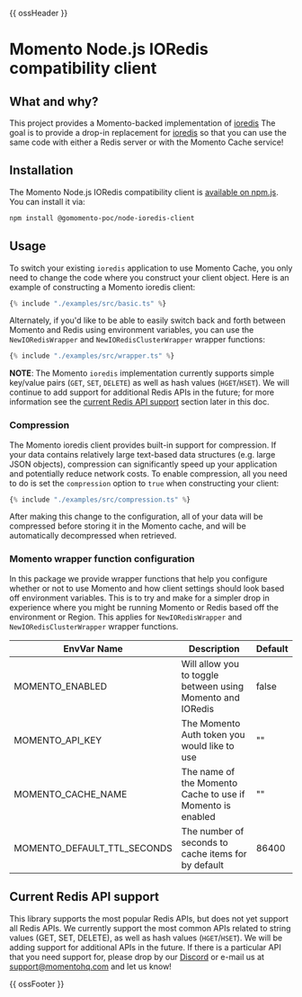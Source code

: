{{ ossHeader }}

# Momento Node.js IORedis compatibility client

## What and why?

This project provides a Momento-backed implementation of [ioredis](https://github.com/luin/ioredis)
The goal is to provide a drop-in replacement for [ioredis](https://github.com/luin/ioredis) so that you can
use the same code with either a Redis server or with the Momento Cache service!

## Installation

The Momento Node.js IORedis compatibility client is [available on npm.js](https://www.npmjs.com/package/@gomomento-poc/node-ioredis-client). You can install it via:

```bash
npm install @gomomento-poc/node-ioredis-client
```

## Usage

To switch your existing `ioredis` application to use Momento Cache, you only need to change the code where you construct your client object. Here is an example of constructing a Momento ioredis client:

```typescript
{% include "./examples/src/basic.ts" %}
```

Alternately, if you'd like to be able to easily switch back and forth between Momento and Redis using environment variables, you can use the `NewIORedisWrapper` and `NewIORedisClusterWrapper` wrapper functions:

```typescript
{% include "./examples/src/wrapper.ts" %}
```

**NOTE**: The Momento `ioredis` implementation currently supports simple key/value pairs (`GET`, `SET`, `DELETE`) as well as hash values (`HGET`/`HSET`). We will continue to add support for additional Redis APIs in the future; for more information see the [current Redis API support](#current-redis-api-support) section later in this doc.

### Compression

The Momento ioredis client provides built-in support for compression. If your data contains relatively large text-based data structures (e.g. large JSON objects), compression can significantly speed up your application and potentially reduce network costs. To enable compression, all you need to do is set the `compression` option to `true` when constructing your client:

```typescript
{% include "./examples/src/compression.ts" %}
```

After making this change to the configuration, all of your data will be compressed before storing it in the Momento cache, and will be automatically decompressed when retrieved.

### Momento wrapper function configuration

In this package we provide wrapper functions that help you configure whether or not to use Momento and how client settings should look based off environment variables. This is to try and make for a simpler drop in experience where you might be running Momento or Redis based off the environment or Region. This applies for `NewIORedisWrapper` and `NewIORedisClusterWrapper` wrapper functions.

| EnvVar Name                 | Description                                                | Default |
|-----------------------------|------------------------------------------------------------|---------|
| MOMENTO_ENABLED             | Will allow you to toggle between using Momento and IORedis | false   |
| MOMENTO_API_KEY             | The Momento Auth token you would like to use               | ""      |
| MOMENTO_CACHE_NAME          | The name of the Momento Cache to use if Momento is enabled | ""      |
| MOMENTO_DEFAULT_TTL_SECONDS | The number of seconds to cache items for by default        | 86400   |

## Current Redis API support

This library supports the most popular Redis APIs, but does not yet support all Redis APIs. We currently support the most common APIs related to string values (GET, SET, DELETE), as well as hash values (`HGET`/`HSET`). We will be adding support for additional APIs in the future. If there is a particular API that you need support for, please drop by our [Discord](https://discord.com/invite/3HkAKjUZGq) or e-mail us at [support@momentohq.com](mailto:support@momentohq.com) and let us know!

{{ ossFooter }}
